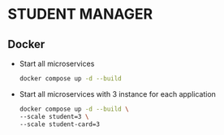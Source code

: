 # STUDENT MANAGER

## Docker
- Start all microservices
  ```bash
  docker compose up -d --build
  ```
- Start all microservices with 3 instance for each application
  ```bash
  docker compose up -d --build \
  --scale student=3 \
  --scale student-card=3
  ```
